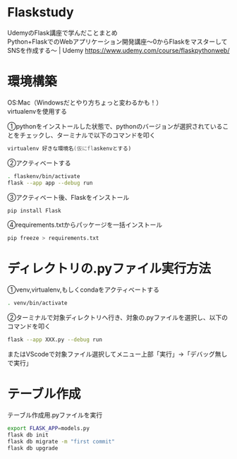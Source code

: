 # Flaskstudy

UdemyのFlask講座で学んだことまとめ  
Python+FlaskでのWebアプリケーション開発講座～0からFlaskをマスターしてSNSを作成する～ | Udemy https://www.udemy.com/course/flaskpythonweb/

# 環境構築

OS:Mac（Windowsだとやり方ちょっと変わるかも！）  
virtualenvを使用する

①pythonをインストールした状態で、pythonのバージョンが選択されていることをチェックし、ターミナルで以下のコマンドを叩く
```zsh
virtualenv 好きな環境名(仮にflaskenvとする)
```

②アクティベートする
```zsh
. flaskenv/bin/activate                    
flask --app app --debug run
```

③アクティベート後、Flaskをインストール
```zsh
pip install Flask
```

④requirements.txtからパッケージを一括インストール
```zsh
pip freeze > requirements.txt
```

# ディレクトリの.pyファイル実行方法

①venv,virtualenv,もしくcondaをアクティベートする
```zsh
. venv/bin/activate
```
②ターミナルで対象ディレクトリへ行き、対象の.pyファイルを選択し、以下のコマンドを叩く
```zsh
flask --app XXX.py --debug run
```

またはVScodeで対象ファイル選択してメニュー上部「実行」->「デバッグ無しで実行」

# テーブル作成

テーブル作成用.pyファイルを実行
```zsh
export FLASK_APP=models.py 
flask db init
flask db migrate -m "first commit"
flask db upgrade
```